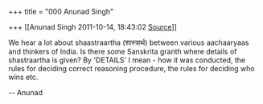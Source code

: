 +++
title = "000 Anunad Singh"

+++
[[Anunad Singh	2011-10-14, 18:43:02 [Source](https://groups.google.com/g/samskrita/c/ejNLx0Hc2rQ)]]



We hear a lot about shaastraartha (शास्त्रार्थ) between various aachaaryaas and thinkers of India. Is there some Sanskrita granth where details of shastraartha is given?  By 'DETAILS' I mean - how it was conducted, the rules for deciding correct reasoning procedure, the rules for deciding who wins etc.  
  
-- Anunad  

